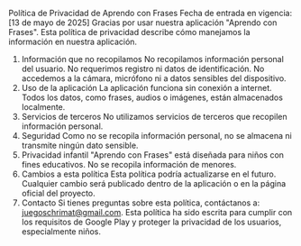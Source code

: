 Política de Privacidad de Aprendo con Frases
Fecha de entrada en vigencia: [13 de mayo de 2025]
Gracias por usar nuestra aplicación "Aprendo con Frases". Esta política de privacidad describe cómo manejamos la información en nuestra aplicación.
1. Información que no recopilamos
No recopilamos información personal del usuario.
No requerimos registro ni datos de identificación.
No accedemos a la cámara, micrófono ni a datos sensibles del dispositivo.
2. Uso de la aplicación
La aplicación funciona sin conexión a internet.
Todos los datos, como frases, audios o imágenes, están almacenados localmente.
3. Servicios de terceros
No utilizamos servicios de terceros que recopilen información personal.
4. Seguridad
Como no se recopila información personal, no se almacena ni transmite ningún dato sensible.
5. Privacidad infantil
"Aprendo con Frases" está diseñada para niños con fines educativos.
No se recopila información de menores.
6. Cambios a esta política
Esta política podría actualizarse en el futuro.
Cualquier cambio será publicado dentro de la aplicación o en la página oficial del proyecto.
7. Contacto
Si tienes preguntas sobre esta política, contáctanos a: juegoschrimat@gmail.com.
Esta política ha sido escrita para cumplir con los requisitos de Google Play y proteger la privacidad de los usuarios, especialmente niños.
